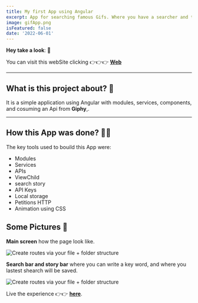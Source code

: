 ```yaml
---
title: My first App using Angular
excerpt: App for searching famous Gifs. Where you have a searcher and the lastest searches are saved. 📳💣
image: gifApp.png
isFeatured: false
date: '2022-06-01'
---
```


**Hey take a look**: 👀

You can visit this webSite clicking 👉👉👉 [**Web**](https://lorenzpgifapp.netlify.app/)

---

## What is this project about? 🧨

It is a simple application using Angular with modules, services, components, and cosuming an Api from **Giphy**,.

---

## How this App was done? 👨‍💻

The key tools used to bouild this App were:

- Modules
- Services
- APIs
- ViewChild
- search story
- API Keys
- Local storage
- Petitions HTTP
- Animation using CSS

## Some Pictures 🎨

**Main screen** how the page look like.

![Create routes via your file + folder structure](gif1.png)

**Search bar and story bar** where you can write a key word, and where you lastest shearch will be saved.

![Create routes via your file + folder structure](gif2.png)

Live the experience 👉👉 [**here**](https://lorenzpgifapp.netlify.app/).
